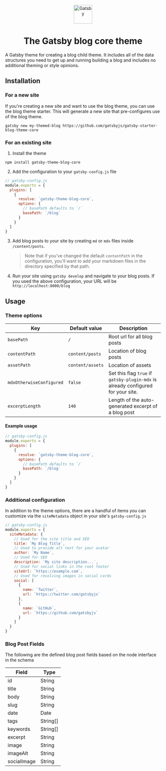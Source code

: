 <p align="center">
  <a href="https://www.gatsbyjs.org">
    <img alt="Gatsby" src="https://www.gatsbyjs.org/monogram.svg" width="60" />
  </a>
</p>
<h1 align="center">
  The Gatsby blog core theme
</h1>

A Gatsby theme for creating a blog child theme. It includes all of the data structures you need to get up and running building a blog and includes no additional theming or style opinions.

## Installation

### For a new site

If you're creating a new site and want to use the blog theme, you can use the blog theme starter. This will generate a new site that pre-configures use of the blog theme.

```shell
gatsby new my-themed-blog https://github.com/gatsbyjs/gatsby-starter-blog-theme-core
```

### For an existing site

1. Install the theme

```shell
npm install gatsby-theme-blog-core
```

2. Add the configuration to your `gatsby-config.js` file

```js
// gatsby-config.js
module.exports = {
  plugins: [
    {
      resolve: `gatsby-theme-blog-core`,
      options: {
        // basePath defaults to `/`
        basePath: `/blog`
      }
    }
  ]
}
```

3. Add blog posts to your site by creating `md` or `mdx` files inside `/content/posts`.

   > Note that if you've changed the default `contentPath` in the configuration, you'll want to add your markdown files in the directory specified by that path.

4. Run your site using `gatsby develop` and navigate to your blog posts. If you used the above configuration, your URL will be `http://localhost:8000/blog`

## Usage

### Theme options

| Key                      | Default value    | Description                                                                      |
| ------------------------ | ---------------- | -------------------------------------------------------------------------------- |
| `basePath`               | `/`              | Root url for all blog posts                                                      |
| `contentPath`            | `content/posts`  | Location of blog posts                                                           |
| `assetPath`              | `content/assets` | Location of assets                                                               |
| `mdxOtherwiseConfigured` | `false`          | Set this flag `true` if `gatsby-plugin-mdx` is already configured for your site. |
| `excerptLength`          | `140`            | Length of the auto-generated excerpt of a blog post                              |

#### Example usage

```js
// gatsby-config.js
module.exports = {
  plugins: [
    {
      resolve: `gatsby-theme-blog-core`,
      options: {
        // basePath defaults to `/`
        basePath: `/blog`
      }
    }
  ]
}
```

### Additional configuration

In addition to the theme options, there are a handful of items you can customize via the `siteMetadata` object in your site's `gatsby-config.js`

```js
// gatsby-config.js
module.exports = {
  siteMetadata: {
    // Used for the site title and SEO
    title: `My Blog Title`,
    // Used to provide alt text for your avatar
    author: `My Name`,
    // Used for SEO
    description: `My site description...`,
    // Used for social links in the root footer
    siteUrl: `https://example.com`,
    // Used for resolving images in social cards
    social: [
      {
        name: `Twitter`,
        url: `https://twitter.com/gatsbyjs`
      },
      {
        name: `GitHub`,
        url: `https://github.com/gatsbyjs`
      }
    ]
  }
}
```

### Blog Post Fields

The following are the defined blog post fields based on the node interface in the schema

| Field       | Type     |
| ----------- | -------- |
| id          | String   |
| title       | String   |
| body        | String   |
| slug        | String   |
| date        | Date     |
| tags        | String[] |
| keywords    | String[] |
| excerpt     | String   |
| image       | String   |
| imageAlt    | String   |
| socialImage | String   |
